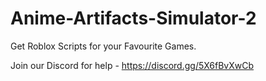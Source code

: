 # Anime-Artifacts-Simulator-2
Get Roblox Scripts for your Favourite Games.



Join our Discord for help - https://discord.gg/5X6fBvXwCb
